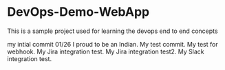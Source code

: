 # DevOps-Demo-WebApp
This is a sample project used for learning the devops end to end concepts

my intial commit 01/26
I proud to be an Indian.
My test commit.
My test for webhook.
My Jira integration test.
My Jira integration test2.
My Slack integration test.
